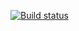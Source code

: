 [![Build status](https://ci.appveyor.com/api/projects/status/k422gbp0xjdv62nv?svg=true)](https://ci.appveyor.com/project/Natali/2-api-ci)
